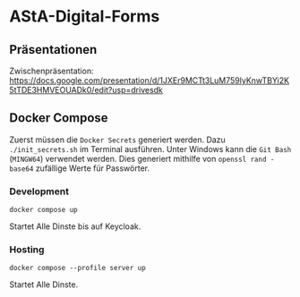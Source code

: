 # AStA-Digital-Forms

## Präsentationen

Zwischenpräsentation: https://docs.google.com/presentation/d/1JXEr9MCTt3LuM759lyKnwTBYi2K5tTDE3HMVEOUADk0/edit?usp=drivesdk

## Docker Compose

Zuerst müssen die `Docker Secrets` generiert werden.
Dazu `./init_secrets.sh` im Terminal ausführen. Unter Windows kann die `Git Bash` (`MINGW64`) verwendet werden.
Dies generiert mithilfe von `openssl rand -base64` zufällige Werte für Passwörter.

### Development

```
docker compose up
```
Startet Alle Dinste bis auf Keycloak.

### Hosting

```
docker compose --profile server up
```
Startet Alle Dinste.